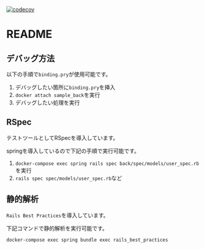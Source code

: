 [![codecov](https://codecov.io/gh/kenjiadachi/nuxt-rails-test-back/branch/master/graph/badge.svg)](https://codecov.io/gh/kenjiadachi/nuxt-rails-test-back)

# README

## デバッグ方法

以下の手順で`binding.pry`が使用可能です。

1. デバッグしたい箇所に`binding.pry`を挿入
2. `docker attach sample_back`を実行
3. デバッグしたい処理を実行


## RSpec

テストツールとしてRSpecを導入しています。

springを導入しているので下記の手順で実行可能です。

1. `docker-compose exec spring rails spec back/spec/models/user_spec.rb`を実行
2. `rails spec spec/models/user_spec.rb`など

## 静的解析

`Rails Best Practices`を導入しています。

下記コマンドで静的解析を実行可能です。

`docker-compose exec spring bundle exec rails_best_practices`

